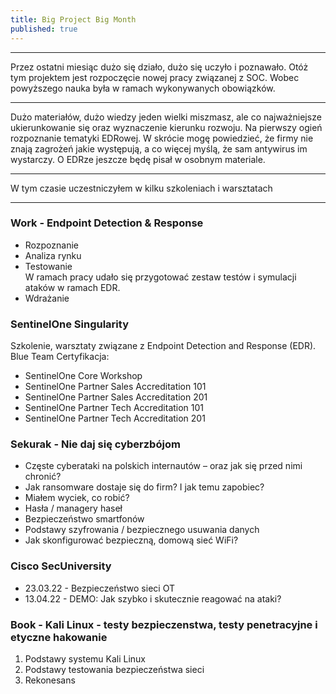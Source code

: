 ```yaml
---
title: Big Project Big Month
published: true
---
```


***

Przez ostatni miesiąc dużo się działo, dużo się uczyło i poznawało. Otóż tym projektem jest rozpoczęcie nowej pracy związanej z SOC. Wobec powyższego nauka była w ramach wykonywanych obowiązków. 

***

Dużo materiałów, dużo wiedzy jeden wielki miszmasz, ale co najważniejsze ukierunkowanie się oraz wyznaczenie kierunku rozwoju. Na pierwszy ogień rozpoznanie tematyki EDRowej.
W skrócie mogę powiedzieć, że firmy nie znają zagrożeń jakie występują, a co więcej myślą, że sam antywirus im wystarczy. O EDRze jeszcze będę pisał w osobnym materiale.

***

W tym czasie uczestniczyłem w kilku szkoleniach i warsztatach

***

### [](#header-3) Work - Endpoint Detection & Response

* Rozpoznanie
* Analiza rynku
* Testowanie<br>
W ramach pracy udało się przygotować zestaw testów i symulacji ataków w ramach EDR.
* Wdrażanie

### [](#header-3) **SentinelOne Singularity**

Szkolenie, warsztaty związane z Endpoint Detection and Response (EDR). 
<br>Blue Team Certyfikacja:
* SentinelOne Core Workshop
* SentinelOne Partner Sales Accreditation 101
* SentinelOne Partner Sales Accreditation 201
* SentinelOne Partner Tech Accreditation 101
* SentinelOne Partner Tech Accreditation 201

### [](#header-3) Sekurak - Nie daj się cyberzbójom

* Częste cyberataki na polskich internautów – oraz jak się przed nimi chronić?
* Jak ransomware dostaje się do firm? I jak temu zapobiec?
* Miałem wyciek, co robić?
* Hasła / managery haseł
* Bezpieczeństwo smartfonów
* Podstawy szyfrowania / bezpiecznego usuwania danych
* Jak skonfigurować bezpieczną, domową sieć WiFi?

### [](#header-3) **Cisco SecUniversity**

* 23.03.22 - Bezpieczeństwo sieci OT
* 13.04.22 - DEMO: Jak szybko i skutecznie reagować na ataki?



### [](#header-3) Book - Kali Linux - testy bezpieczenstwa, testy penetracyjne i etyczne hakowanie

1. Podstawy systemu Kali Linux
2. Podstawy testowania bezpieczeństwa sieci
3. Rekonesans
